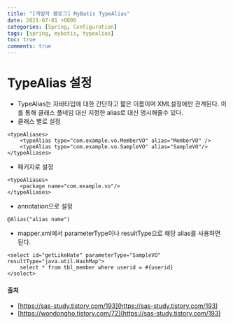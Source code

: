 ```yaml
---
title: "[개발자 블로그] MyBatis TypeAlias"
date: 2021-07-01 +0800
categories: [Spring, Configuration]
tags: [spring, mybatis, typealias]
toc: true
comments: true
---
```


# TypeAlias 설정
- TypeAlias는 자바타입에 대한 간단하고 짧은 이름이며 XML설정에만 관계된다. 이를 통해 클래스 풀네임 대신 지정한 alias로 대신 명시해줄수 있다.
- 클래스 별로 설정

~~~
<typeAliases>
	<typeAlias type="com.example.vo.MemberVO" alias="MemberVO" />
	<typeAlias type="com.example.vo.SampleVO" alias="SampleVO"/>
</typeAliases>
~~~

- 패키지로 설정

~~~
<typeAliases>
	<package name="com.example.vo"/> 
</typeAliases>
~~~

- annotation으로 설정

~~~
@Alias("alias name")
~~~

- mapper.xml에서 parameterType이나 resultType으로 해당 alias를 사용하면 된다.

~~~
<select id="getLikeHate" parameterType="SampleVO" resultType="java.util.HashMap">
	select * from tbl_member where userid = #{userid}
</select>
~~~

#### 출처
- [https://sas-study.tistory.com/193](https://sas-study.tistory.com/193)
- [https://wondongho.tistory.com/72](https://sas-study.tistory.com/193)